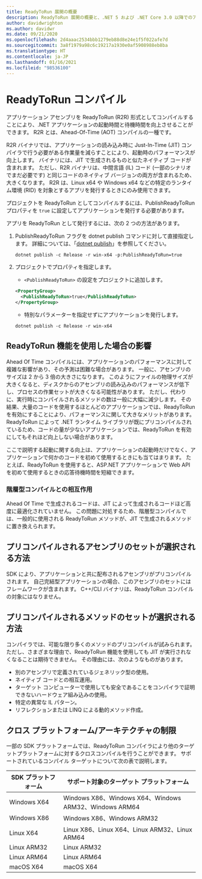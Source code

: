 ```yaml
---
title: ReadyToRun 展開の概要
description: ReadyToRun 展開の概要と、.NET 5 および .NET Core 3.0 以降でのアプリの発行の一部としてその使用を検討する必要がある理由について説明します。
author: davidwrighton
ms.author: davidwr
ms.date: 09/21/2020
ms.openlocfilehash: 2d4aaac2534bbb1279eb88d8e24e1f5f022afe7d
ms.sourcegitcommit: 3a8f1979a98c6c19217a1930e0af5908988eb8ba
ms.translationtype: HT
ms.contentlocale: ja-JP
ms.lasthandoff: 01/16/2021
ms.locfileid: "98536100"
---
```

# <a name="readytorun-compilation"></a>ReadyToRun コンパイル

アプリケーション アセンブリを ReadyToRun (R2R) 形式としてコンパイルすることにより、.NET アプリケーションの起動時間と待機時間を向上させることができます。 R2R とは、Ahead-Of-Time (AOT) コンパイルの一種です。

R2R バイナリでは、アプリケーションの読み込み時に Just-In-Time (JIT) コンパイラで行う必要がある作業量を減らすことにより、起動時のパフォーマンスが向上します。 バイナリには、JIT で生成されるものと似たネイティブ コードが含まれます。 ただし、R2R バイナリは、中間言語 (IL) コード (一部のシナリオでまだ必要です) と同じコードのネイティブ バージョンの両方が含まれるため、大きくなります。 R2R は、Linux x64 や Windows x64 などの特定のランタイム環境 (RID) を対象とするアプリを発行するときにのみ使用できます。

プロジェクトを ReadyToRun としてコンパイルするには、PublishReadyToRun プロパティを `true` に設定してアプリケーションを発行する必要があります。

アプリを ReadyToRun として発行するには、次の 2 つの方法があります。

01. PublishReadyToRun フラグを dotnet publish コマンドに対して直接指定します。 詳細については、「[dotnet publish](../tools/dotnet-publish.md)」を参照してください。

    ```dotnetcli
    dotnet publish -c Release -r win-x64 -p:PublishReadyToRun=true
    ```

02. プロジェクトでプロパティを指定します。

    - `<PublishReadyToRun>` の設定をプロジェクトに追加します。

    ```xml
    <PropertyGroup>
      <PublishReadyToRun>true</PublishReadyToRun>
    </PropertyGroup>
    ```

    - 特別なパラメーターを指定せずにアプリケーションを発行します。

    ```dotnetcli
    dotnet publish -c Release -r win-x64
    ```

## <a name="impact-of-using-the-readytorun-feature"></a>ReadyToRun 機能を使用した場合の影響

Ahead Of Time コンパイルには、アプリケーションのパフォーマンスに対して複雑な影響があり、その予測は困難な場合があります。 一般に、アセンブリのサイズは 2 から 3 倍の大きさになります。 このようにファイルの物理サイズが大きくなると、ディスクからのアセンブリの読み込みのパフォーマンスが低下し、プロセスの作業セットが大きくなる可能性があります。 ただし、代わりに、実行時にコンパイルされるメソッドの数は一般に大幅に減少します。 その結果、大量のコードを使用するほとんどのアプリケーションでは、ReadyToRun を有効にすることにより、パフォーマンスに関して大きなメリットがあります。 ReadyToRun によって .NET ランタイム ライブラリが既にプリコンパイルされているため、コードの量が少ないアプリケーションでは、ReadyToRun を有効にしてもそれほど向上しない場合があります。

ここで説明する起動に関する向上は、アプリケーションの起動時だけでなく、アプリケーションで何かのコードを初めて使用するときにも当てはまります。 たとえば、ReadyToRun を使用すると、ASP.NET アプリケーションで Web API を初めて使用するときの応答待機時間を短縮できます。

### <a name="interaction-with-tiered-compilation"></a>階層型コンパイルとの相互作用

Ahead Of Time で生成されるコードは、JIT によって生成されるコードほど高度に最適化されていません。 この問題に対処するため、階層型コンパイルでは、一般的に使用される ReadyToRun メソッドが、JIT で生成されるメソッドに置き換えられます。

## <a name="how-is-the-set-of-precompiled-assemblies-chosen"></a>プリコンパイルされるアセンブリのセットが選択される方法

SDK により、アプリケーションと共に配布されるアセンブリがプリコンパイルされます。 自己完結型アプリケーションの場合、このアセンブリのセットにはフレームワークが含まれます。 C++/CLI バイナリは、ReadyToRun コンパイルの対象にはなりません。

## <a name="how-is-the-set-of-methods-to-precompile-chosen"></a>プリコンパイルされるメソッドのセットが選択される方法

コンパイラでは、可能な限り多くのメソッドのプリコンパイルが試みられます。 ただし、さまざまな理由で、ReadyToRun 機能を使用しても JIT が実行されなくなることは期待できません。 その理由には、次のようなものがあります。

- 別のアセンブリで定義されているジェネリック型の使用。
- ネイティブ コードとの相互運用。
- ターゲット コンピューターで使用しても安全であることをコンパイラで証明できないハードウェア組み込みの使用。
- 特定の異常な IL パターン。
- リフレクションまたは LINQ による動的メソッド作成。

## <a name="cross-platformarchitecture-restrictions"></a>クロス プラットフォーム/アーキテクチャの制限

一部の SDK プラットフォームでは、ReadyToRun コンパイラにより他のターゲットプラットフォームに対するクロスコンパイルを行うことができます。 サポートされているコンパイル ターゲットについて次の表で説明します。

| SDK プラットフォーム | サポート対象のターゲット プラットフォーム |
| ------------ | --------------------------- |
| Windows X64  | Windows X86、Windows X64、Windows ARM32、Windows ARM64 |
| Windows X86  | Windows X86、Windows ARM32 |
| Linux X64    | Linux X86、Linux X64、Linux ARM32、Linux ARM64 |
| Linux ARM32  | Linux ARM32 |
| Linux ARM64  | Linux ARM64 |
| macOS X64    | macOS X64 |
